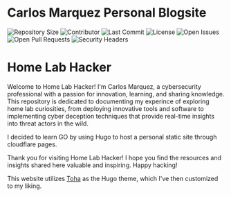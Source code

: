 # Carlos Marquez Personal Blogsite
![Repository Size](https://img.shields.io/github/repo-size/gnarly-cl0s/Personal-Website) ![Contributor](https://img.shields.io/github/contributors/gnarly-cl0s/Personal-Website) ![Last Commit](https://img.shields.io/github/last-commit/gnarly-cl0s/Personal-Website) ![License](https://img.shields.io/github/license/gnarly-cl0s/Personal-Website) ![Open Issues](https://img.shields.io/github/issues/gnarly-cl0s/Personal-Website?color=important) ![Open Pull Requests](https://img.shields.io/github/issues-pr/gnarly-cl0s/Personal-Website?color=yellowgreen) ![Security Headers](https://img.shields.io/security-headers?url=https://homelabhacker.com)

# Home Lab Hacker
Welcome to Home Lab Hacker! I'm Carlos Marquez, a cybersecurity professional with a passion for innovation, learning, and sharing knowledge. This repository is dedicated to documenting my experince of exploring home lab curiosities, from deploying innovative tools and software to implementing cyber deception techniques that provide real-time insights into threat actors in the wild. 

I decided to learn GO by using Hugo to host a personal static site through cloudflare pages. 

Thank you for visiting Home Lab Hacker! I hope you find the resources and insights shared here valuable and inspiring. Happy hacking!

This website utilizes [Toha](https://github.com/hugo-toha/toha) as the Hugo theme, which I've then customized to my liking. 